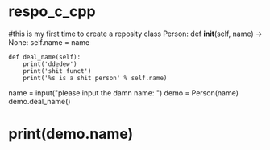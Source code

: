 # respo_c_cpp
#this is my first time to create a reposity
class Person:
    def __init__(self, name) -> None:
        self.name = name

    def deal_name(self):
        print('ddedew')
        print('shit funct')
        print('%s is a shit person' % self.name)


name = input("please input the damn name: ")
demo = Person(name)
demo.deal_name()
# print(demo.name)
